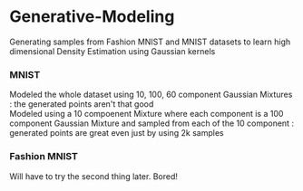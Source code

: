 # Generative-Modeling

Generating samples from Fashion MNIST and MNIST datasets to learn high dimensional Density Estimation using Gaussian kernels 

### MNIST 
Modeled the whole dataset using 10, 100, 60 component Gaussian Mixtures : the generated points aren't that good \
Modeled using a 10 compoenent Mixture where each component is a 100 component Gaussian Mixture and sampled from each of the 10 component : generated points are great even just by using 2k samples 

### Fashion MNIST
Will have to try the second thing later. Bored!
